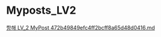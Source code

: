 # Myposts_LV2

[항해 LV_2 MyPost 472b49849efc4ff2bcff8a65d48d0416.md](https://github.com/bbakzi/Myposts_LV2/files/11316074/LV_2.MyPost.472b49849efc4ff2bcff8a65d48d0416.md)
